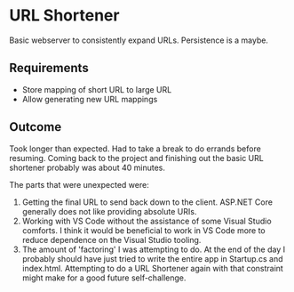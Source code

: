 # URL Shortener
Basic webserver to consistently expand URLs.  Persistence is a maybe.

## Requirements
* Store mapping of short URL to large URL
* Allow generating new URL mappings

## Outcome
Took longer than expected.  Had to take a break to do errands before resuming.  Coming back to the project and finishing out the basic URL shortener probably was about 40 minutes.

The parts that were unexpected were:
1. Getting the final URL to send back down to the client.  ASP.NET Core generally does not like providing absolute URIs.  
2. Working with VS Code without the assistance of some Visual Studio comforts.  I think it would be beneficial to work in VS Code more to reduce dependence on the Visual Studio tooling.
3. The amount of 'factoring' I was attempting to do.  At the end of the day I probably should have just tried to write the entire app in Startup.cs and index.html.  Attempting to do a URL Shortener again with that constraint might make for a good future self-challenge.
